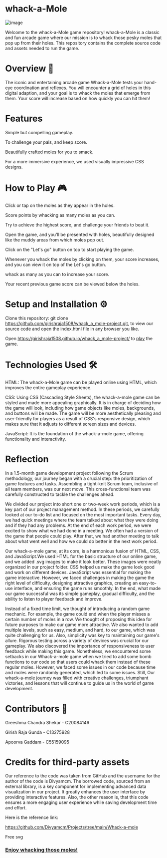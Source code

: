# whack-a-Mole
![image](https://github.com/girishraja1508/whack_a_mole-project/assets/125087684/4f3c6f20-3c06-4cb9-bcd7-3dfd335719bc)

Welcome to the whack-a-Mole game repository! whack-a-Mole is a classic and fun arcade game where our mission is to whack those pesky moles that pop up from their holes. This repository contains the complete source code and assets needed to run the game.

# Overview 📖
The iconic and entertaining arcade game Whack-a-Mole tests your hand-eye coordination and reflexes. You will encounter a grid of holes in this digital adaption, and your goal is to whack the moles that emerge from them. Your score will increase based on how quickly you can hit them!

# Features
Simple but compelling gameplay.

To challenge your pals, and keep score.

Beautifully crafted moles for you to smack.

For a more immersive experience, we used visually impressive CSS designs.

# How to Play 🎮
Click or tap on the moles as they appear in the holes.

Score points by whacking as many moles as you can.

Try to achieve the highest score, and challenge your friends to beat it.

Open the game, and you'll be presented with holes, beautifully designed like the muddy areas from which moles pop out.

Click on the "Let's go" button on top to start playing the game.

Whenever you whack the moles by clicking on them, your score increases, and you can view it on top of the Let's go button.

whack as many as you can to increase your score.

Your recent previous game score can be viewed below the holes.


# Setup and Installation ⚙️
Clone this repository: git clone https://github.com/girishraja1508/whack_a_mole-project.git, to view our source code and open the index.html file in any browser you like.

Open https://girishraja1508.github.io/whack_a_mole-project/ to [play](https://girishraja1508.github.io/whack_a_mole-project/) the game.

# Technologies Used 🛠
HTML: The whack-a-Mole game can be played online using HTML, which improves the entire gameplay experience.

CSS: Using CSS (Cascading Style Sheets), the whack-a-mole game can be styled and made more appealing graphically. It is in charge of deciding how the game will look, including how game objects like moles, backgrounds, and buttons will be made. The game will be more aesthetically pleasing and user-friendly for players as a result of CSS's responsive design, which makes sure that it adjusts to different screen sizes and devices.

JavaScript: It is the foundation of the whack-a-mole game, offering functionality and interactivity.

# Reflection
In a 1.5-month game development project following the Scrum methodology, our journey began with a crucial step: the prioritization of game features and tasks. Assembling a tight-knit Scrum team, inclusive of all team members, was our next move. This cross-functional team was carefully constructed to tackle the challenges ahead. 

We divided our project into short one or two-week work periods, which is a key part of our project management method. In these periods, we carefully looked at our to-do list and focused on the most important tasks. Every day, we had quick meetings where the team talked about what they were doing and if they had any problems. At the end of each work period, we were excited to show what we had done in a meeting. We often had a version of the game that people could play. After that, we had another meeting to talk about what went well and how we could do better in the next work period.

Our whack-a-mole game, at its core, is a harmonious fusion of HTML, CSS, and JavaScript.We used HTML for the basic structure of our online game, and we added .svg images to make it look better. These images were neatly organized in our project folder. CSS helped us make the game look good and work on different devices. JavaScript was essential for making the game interactive. However, we faced challenges in making the game the right level of difficulty, designing attractive graphics, creating an easy-to-use interface, and ensuring the game runs smoothly. In the end, what made our game successful was its simple gameplay, gradual difficulty, and the ability to listen to player feedback and improve. 

Instead of a fixed time limit, we thought of introducing a random game mechanic. For example, the game could end when the player misses a certain number of moles in a row. We thought of proposing this idea for future purposes to make our game more attractive. We also wanted to add multiple levels, such as easy, medium, and hard, to our game, which was quite challenging for us. Also, simplicity was key to maintaining our game's allure. Rigorous testing across a variety of devices was crucial for our gameplay. We also discovered the importance of responsiveness to user feedback while making this game. Nonetheless, we encountered some setbacks in our Whack-a-mole game when we tried to add some bomb functions to our code so that users could whack them instead of these regular moles. However, we faced some issues in our code because time and moles were randomly generated, which led to some issues. Still, Our whack-a-mole journey was filled with creative challenges, triumphant victories, and lessons that will continue to guide us in the world of game development.


# Contributors 🤝
Greeshma Chandra Shekar - C20084146

Girish Raja Gunda       - C13275928

Apoorva Gaddam          - C55159095

# Credits for third-party assets
Our reference to the code was taken from GitHub and the username for the author of the code is Divyamcm. The borrowed code, sourced from an external library, is a key component for implementing advanced data visualization in our project. It greatly enhances the user interface by providing interactive features. Also, the other reason is, that this code ensures a more engaging user experience while saving development time and effort.

Here is the reference link: 

https://github.com/Divyamcm/Projects/tree/main/Whack-a-mole

Free svg

### [Enjoy whacking those moles!](https://girishraja1508.github.io/whack_a_mole-project/) 
